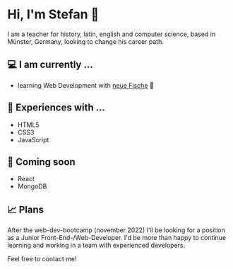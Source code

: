 # Hi, I'm Stefan  :wave:

I am a teacher for history, latin, english and computer science, based in Münster, Germany, looking to change his career path. 

## 💻 I am currently ...
- learning Web Development with [neue Fische](https://www.neuefische.de/)  🐧

## 💬 Experiences with ...
- HTML5
- CSS3
- JavaScript

## 🧠 Coming soon
- React
- MongoDB

## 📈 Plans
After the web-dev-bootcamp (november 2022) I'll be looking for a position as a Junior Front-End-/Web-Developer. I'd be more than happy to continue learning and working in a team with experienced developers. 

Feel free to contact me!
